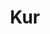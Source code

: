---
title: Kur
id: 8
description: ""
image: /img/default.jpg
slug: kur
brandLogo: /img/brand_Default.png
brandUrl: " "

---